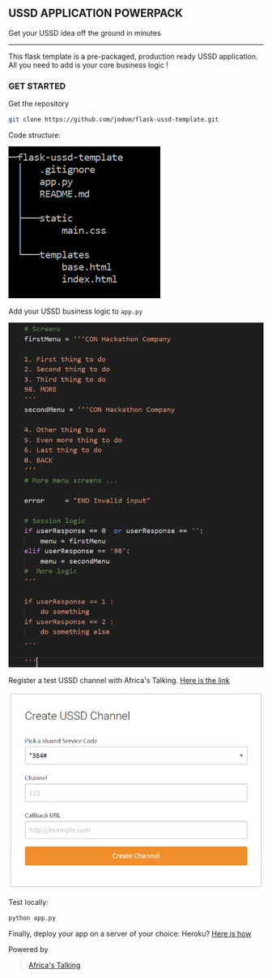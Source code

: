 ## USSD APPLICATION POWERPACK
Get your USSD idea off the ground in minutes
___
This flask template is a pre-packaged, production ready USSD application.
All you need to add is your core business logic !

### GET STARTED
Get the repository
``` bash
git clone https://github.com/jodom/flask-ussd-template.git
```
Code structure:

![alt text](./docs/source.png?raw=true "code structure")

Add your USSD business logic to `app.py`

![alt text](./docs/screens_logic.png?raw=true "create screens and USSD logic")

Register a test USSD channel with Africa's Talking. [Here is the link](https://account.africastalking.com/apps/sandbox/ussd/channel/create)

[![alt text](./docs/ussd.png?raw=true "create ussd channel")](https://account.africastalking.com/apps/sandbox/ussd/channel/create)

Test locally:
``` bash
python app.py
```

Finally, deploy your app on a server of your choice: Heroku? [Here is how](https://coderwall.com/p/pstm1w/deploying-a-flask-app-at-heroku)

Powered by
> [Africa's Talking](https://africastalking.com/)
